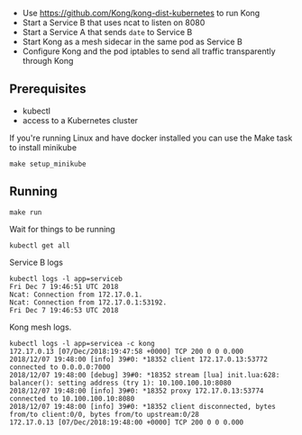 - Use https://github.com/Kong/kong-dist-kubernetes to run Kong
- Start a Service B that uses ncat to listen on 8080
- Start a Service A that sends `date` to Service B
- Start Kong as a mesh sidecar in the same pod as Service B
- Configure Kong and the pod iptables to send all traffic transparently through Kong

## Prerequisites

- kubectl
- access to a Kubernetes cluster

If you're running Linux and have docker installed you can use the Make task to install minikube
```
make setup_minikube
```

## Running

```
make run
```

Wait for things to be running
```
kubectl get all
```

Service B logs
```
kubectl logs -l app=serviceb
Fri Dec 7 19:46:51 UTC 2018
Ncat: Connection from 172.17.0.1.
Ncat: Connection from 172.17.0.1:53192.
Fri Dec 7 19:46:53 UTC 2018
```

Kong mesh logs.
```
kubectl logs -l app=servicea -c kong
172.17.0.13 [07/Dec/2018:19:47:58 +0000] TCP 200 0 0 0.000
2018/12/07 19:48:00 [info] 39#0: *18352 client 172.17.0.13:53772 connected to 0.0.0.0:7000
2018/12/07 19:48:00 [debug] 39#0: *18352 stream [lua] init.lua:628: balancer(): setting address (try 1): 10.100.100.10:8080
2018/12/07 19:48:00 [info] 39#0: *18352 proxy 172.17.0.13:53774 connected to 10.100.100.10:8080
2018/12/07 19:48:00 [info] 39#0: *18352 client disconnected, bytes from/to client:0/0, bytes from/to upstream:0/28
172.17.0.13 [07/Dec/2018:19:48:00 +0000] TCP 200 0 0 0.000
```
